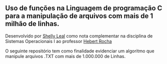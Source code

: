 ## Uso de funções na Linguagem de programação C para a manipulação de arquivos com mais de 1 milhão de linhas.

Desenvolvido por [Shelly Leal](https://github.com/ShellyLeal05) como nota complementar na disciplina de Sistemas Operacionais I ao professor [Hebert Rocha](https://github.com/hbgit)

O seguinte repositório tem como finalidade evidenciar um algoritmo que manipule arquivos .TXT com mais de 1.000.000 de Linhas. 
